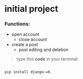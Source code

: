 # initial project

### Functions:


- open account
  - close account
- create a post 
  -  post editing and deletion


>type this **code** in your terminal: <br>
<code>
pip install django~=0.
</code>